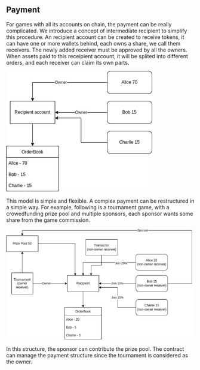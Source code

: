 ## Payment

For games with all its accounts on chain, the payment can be really complicated.  We introduce a concept of intermediate recipient to simplify this procedure.  An recipient account can be created to receive tokens, it can have one or more wallets behind, each owns a share, we call them receivers.  The newly added receiver must be approved by all the owners.  When assets paid to this receipient account, it will be splited into different orders, and each receiver can claim its own parts.

![Payment](payment.jpg)

This model is simple and flexible.  A complex payment can be
restructured in a simple way.  For example, following is a tournament
game, with a crowedfunding prize pool and multiple sponsors, each
sponsor wants some share from the game commission.

![Tournament Payment](tournament-payment.jpg)

In this structure, the sponsor can contribute the prize pool.  The
contract can manage the payment structure since the tournament is
considered as the owner.
